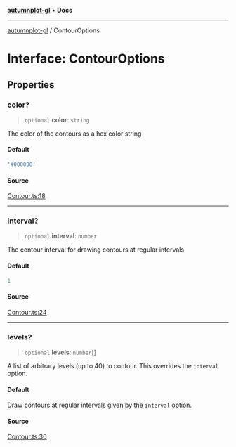 [**autumnplot-gl**](../index.md) • **Docs**

***

[autumnplot-gl](../globals.md) / ContourOptions

# Interface: ContourOptions

## Properties

### color?

> `optional` **color**: `string`

The color of the contours as a hex color string

#### Default

```ts
'#000000'
```

#### Source

[Contour.ts:18](https://github.com/tsupinie/autumnplot-gl/blob/7275cfd3c408281ebdf9877f1a2a5b354d6cd87f/src/Contour.ts#L18)

***

### interval?

> `optional` **interval**: `number`

The contour interval for drawing contours at regular intervals

#### Default

```ts
1
```

#### Source

[Contour.ts:24](https://github.com/tsupinie/autumnplot-gl/blob/7275cfd3c408281ebdf9877f1a2a5b354d6cd87f/src/Contour.ts#L24)

***

### levels?

> `optional` **levels**: `number`[]

A list of arbitrary levels (up to 40) to contour. This overrides the `interval` option.

#### Default

Draw contours at regular intervals given by the `interval` option.

#### Source

[Contour.ts:30](https://github.com/tsupinie/autumnplot-gl/blob/7275cfd3c408281ebdf9877f1a2a5b354d6cd87f/src/Contour.ts#L30)
